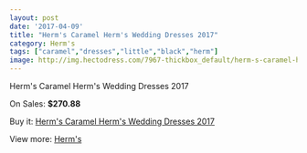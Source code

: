 ```yaml
---
layout: post
date: '2017-04-09'
title: "Herm's Caramel Herm's Wedding Dresses 2017"
category: Herm's
tags: ["caramel","dresses","little","black","herm"]
image: http://img.hectodress.com/7967-thickbox_default/herm-s-caramel-herm-s-wedding-dresses-2013.jpg
---
```

Herm's Caramel Herm's Wedding Dresses 2017

On Sales: **$270.88**
<a href="https://www.hectodress.com/herm-s/3996-herm-s-caramel-herm-s-wedding-dresses-2013.html"><amp-img layout="responsive" width="600" height="600" src="//img.hectodress.com/7967-thickbox_default/herm-s-caramel-herm-s-wedding-dresses-2013.jpg" alt="Herm's Caramel Herm's Wedding Dresses 2017 0" /></a>
<a href="https://www.hectodress.com/herm-s/3996-herm-s-caramel-herm-s-wedding-dresses-2013.html"><amp-img layout="responsive" width="600" height="600" src="//img.hectodress.com/7968-thickbox_default/herm-s-caramel-herm-s-wedding-dresses-2013.jpg" alt="Herm's Caramel Herm's Wedding Dresses 2017 1" /></a>

Buy it: [Herm's Caramel Herm's Wedding Dresses 2017](https://www.hectodress.com/herm-s/3996-herm-s-caramel-herm-s-wedding-dresses-2013.html "Herm's Caramel Herm's Wedding Dresses 2017")

View more: [Herm's](https://www.hectodress.com/71-herm-s "Herm's")